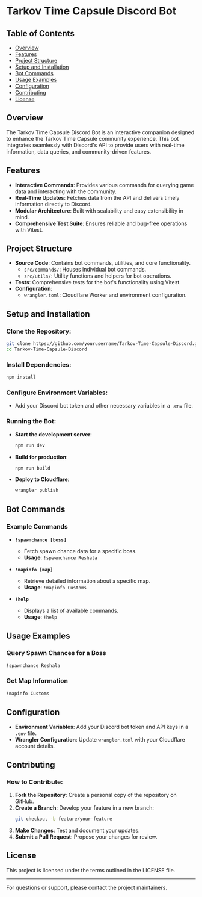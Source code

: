 # Tarkov Time Capsule Discord Bot

## Table of Contents

- [Overview](#overview)
- [Features](#features)
- [Project Structure](#project-structure)
- [Setup and Installation](#setup-and-installation)
- [Bot Commands](#bot-commands)
- [Usage Examples](#usage-examples)
- [Configuration](#configuration)
- [Contributing](#contributing)
- [License](#license)

## Overview

The Tarkov Time Capsule Discord Bot is an interactive companion designed to enhance the Tarkov Time Capsule community experience. This bot integrates seamlessly with Discord's API to provide users with real-time information, data queries, and community-driven features.

## Features

- **Interactive Commands**: Provides various commands for querying game data and interacting with the community.
- **Real-Time Updates**: Fetches data from the API and delivers timely information directly to Discord.
- **Modular Architecture**: Built with scalability and easy extensibility in mind.
- **Comprehensive Test Suite**: Ensures reliable and bug-free operations with Vitest.

## Project Structure

- **Source Code**: Contains bot commands, utilities, and core functionality.
  - `src/commands/`: Houses individual bot commands.
  - `src/utils/`: Utility functions and helpers for bot operations.
- **Tests**: Comprehensive tests for the bot's functionality using Vitest.
- **Configuration**:
  - `wrangler.toml`: Cloudflare Worker and environment configuration.

## Setup and Installation

### Clone the Repository:

```bash
git clone https://github.com/yourusername/Tarkov-Time-Capsule-Discord.git
cd Tarkov-Time-Capsule-Discord
```

### Install Dependencies:

```bash
npm install
```

### Configure Environment Variables:

- Add your Discord bot token and other necessary variables in a `.env` file.

### Running the Bot:

- **Start the development server**:
  ```bash
  npm run dev
  ```

- **Build for production**:
  ```bash
  npm run build
  ```

- **Deploy to Cloudflare**:
  ```bash
  wrangler publish
  ```

## Bot Commands

### Example Commands

- **`!spawnchance [boss]`**
  - Fetch spawn chance data for a specific boss.
  - **Usage**: `!spawnchance Reshala`

- **`!mapinfo [map]`**
  - Retrieve detailed information about a specific map.
  - **Usage**: `!mapinfo Customs`

- **`!help`**
  - Displays a list of available commands.
  - **Usage**: `!help`

## Usage Examples

### Query Spawn Chances for a Boss

```bash
!spawnchance Reshala
```

### Get Map Information

```bash
!mapinfo Customs
```

## Configuration

- **Environment Variables**: Add your Discord bot token and API keys in a `.env` file.
- **Wrangler Configuration**: Update `wrangler.toml` with your Cloudflare account details.

## Contributing

### How to Contribute:

1. **Fork the Repository**: Create a personal copy of the repository on GitHub.
2. **Create a Branch**: Develop your feature in a new branch:
   ```bash
   git checkout -b feature/your-feature
   ```
3. **Make Changes**: Test and document your updates.
4. **Submit a Pull Request**: Propose your changes for review.

## License

This project is licensed under the terms outlined in the LICENSE file.

---

For questions or support, please contact the project maintainers.
